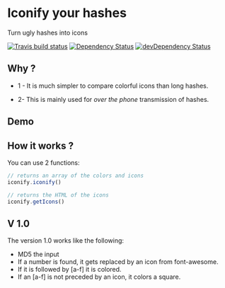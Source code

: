# Iconify your hashes

Turn ugly hashes into icons

[![Travis build status](http://img.shields.io/travis/Raedslab/iconify-hashes-js.svg?style=flat)](https://travis-ci.org/Raedslab/iconify-hashes-js)
[![Dependency Status](https://david-dm.org/Raedslab/iconify-hashes-js.svg)](https://david-dm.org/Raedslab/iconify-hashes-js)
[![devDependency Status](https://david-dm.org/Raedslab/iconify-hashes-js/dev-status.svg)](https://david-dm.org/Raedslab/iconify-hashes-js#info=devDependencies)

## Why ?

+ 1 - It is much simpler to compare colorful icons than long hashes.

+ 2- This is mainly used for <em>over the phone</em> transmission of hashes.


## Demo




## How it works ?

You can use 2 functions: 
```js
// returns an array of the colors and icons
iconify.iconify()

// returns the HTML of the icons
iconify.getIcons()
```

## V 1.0

The version 1.0 works like the following:

+ MD5 the input
+ If a number is found, it gets replaced by an icon from font-awesome.
+ If it is followed by [a-f] it is colored.
+ If an [a-f] is not preceded by an icon, it colors a square.

